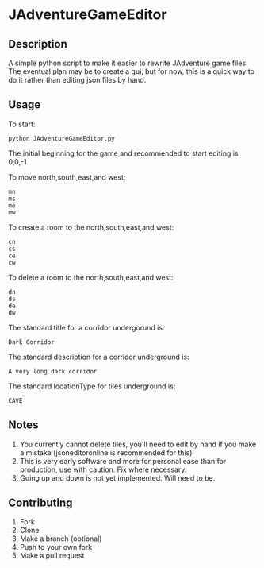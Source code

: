 JAdventureGameEditor
===============

Description
---------------
A simple python script to make it easier to rewrite JAdventure game files. The eventual plan may be to create a gui, but for now, this is a quick way to do it rather than editing json files by hand.

Usage
---------------

To start:

    python JAdventureGameEditor.py

The initial beginning for the game and recommended to start editing is 0,0,-1

To move north,south,east,and west:

    mn
    ms
    me
    mw

To create a room to the north,south,east,and west:

    cn
    cs
    ce
    cw

To delete a room to the north,south,east,and west:

    dn
    ds
    de
    dw

The standard title for a corridor undergorund is:

    Dark Corridor

The standard description for a corridor underground is:

    A very long dark corridor

The standard locationType for tiles underground is:

    CAVE


Notes
-------------
 1. You currently cannot delete tiles, you'll need to edit by hand if you make a mistake (jsoneditoronline is recommended for this)
 1. This is very early software and more for personal ease than for production, use with caution. Fix where necessary.
 1. Going up and down is not yet implemented. Will need to be.

Contributing
----------
 1. Fork
 1. Clone
 1. Make a branch (optional)
 1. Push to your own fork
 1. Make a pull request

